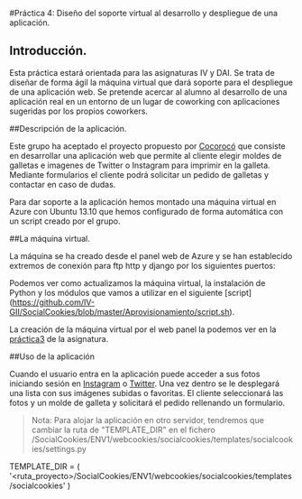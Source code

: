 #Práctica 4: Diseño del soporte virtual al desarrollo y despliegue de una aplicación.

## Introducción.

Esta práctica estará orientada para las asignaturas IV y DAI. Se trata de diseñar de forma ágil la máquina virtual que dará soporte para el despliegue de una aplicación web. Se pretende acercar al alumno al desarrollo de una aplicación real en un entorno de un lugar de coworking con aplicaciones sugeridas por los propios coworkers.

##Descripción de la aplicación.

Este grupo ha aceptado el proyecto propuesto por [Cocorocó](http://www.cocoroco.es/) que consiste en desarrollar una aplicación web que permite al cliente elegir moldes de galletas e imagenes de Twitter o Instagram para imprimir en la galleta. Mediante formularios el cliente podrá solicitar un pedido de galletas y contactar en caso de dudas.

Para dar soporte a la aplicación hemos montado una máquina virtual en Azure con Ubuntu 13.10 que hemos configurado de forma automática con un script creado por el grupo.

##La máquina virtual.

La máquina se ha creado desde el panel web de Azure y se han establecido extremos de conexión para ftp http y django por los siguientes puertos:

Podemos ver como actualizamos la máquina virtual, la instalación de Python y los módulos que vamos a utilizar en el siguiente [script]
(https://github.com/IV-GII/SocialCookies/blob/master/Aprovisionamiento/script.sh). 

La creación de la máquina virtual por el web panel la podemos ver en la [práctica3](https://github.com/oskyar/Practica3-VirtualMachine/blob/master/documentacion/documentacion.md#1-empezaremos-creando-la-m%C3%A1quina-virtual-desde-la-p%C3%A1gina-de-azure-ya-que-es-m%C3%A1s-atractivo-e-intuitivo) de la asignatura.

##Uso de la aplicación

Cuando el usuario entra en la aplicación puede acceder a sus fotos iniciando sesión en [Instagram](http://instagram.com/#) o [Twitter](https://twitter.com/). Una vez dentro se le desplegará una lista con sus imágenes subidas o favoritas. El cliente seleccionará las fotos y un molde de galleta y solicitará el pedido rellenando un formulario.



>Nota: Para alojar la aplicación en otro servidor, tendremos que cambiar la ruta de "TEMPLATE_DIR" en el fichero /SocialCookies/ENV1/webcookies/socialcookies/templates/socialcookies/settings.py

TEMPLATE_DIR = ( '<ruta_proyecto>/SocialCookies/ENV1/webcookies/socialcookies/templates/socialcookies' )


